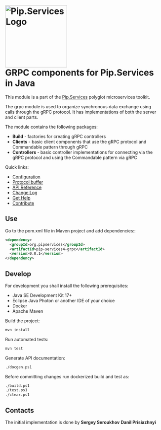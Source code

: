 # <img src="https://uploads-ssl.webflow.com/5ea5d3315186cf5ec60c3ee4/5edf1c94ce4c859f2b188094_logo.svg" alt="Pip.Services Logo" width="200"> <br/> GRPC components for Pip.Services in Java

This module is a part of the [Pip.Services](http://pipservices.org) polyglot microservices toolkit.

The grpc module is used to organize synchronous data exchange using calls through the gRPC protocol. It has implementations of both the server and client parts.

The module contains the following packages:

- **Build** - factories for creating gRPC controllers
- **Clients** - basic client components that use the gRPC protocol and Commandable pattern through gRPC
- **Controllers** - basic controller implementations for connecting via the gRPC protocol and using the Commandable pattern via gRPC

<a name="links"></a> Quick links:

* [Configuration](http://docs.pipservices.org/toolkit/getting_started/configurations/)
* [Protocol buffer](https://github.com/pip-services4/pip-services4-java/tree/main/pip-services4-grpc-java/src/org/pipservices4/grpc/proto/commandable.proto)
* [API Reference](https://pip-services4-java.github.io/pip-services4-grpc-java/)
* [Change Log](CHANGELOG.md)
* [Get Help](http://docs.pipservices.org/get_help/)
* [Contribute](http://docs.pipservices.org/contribute/)

## Use

Go to the pom.xml file in Maven project and add dependencies::
```xml
<dependency>
  <groupId>org.pipservices</groupId>
  <artifactId>pip-services4-grpc</artifactId>
  <version>0.0.1</version>
</dependency>
```

## Develop

For development you shall install the following prerequisites:
* Java SE Development Kit 17+
* Eclipse Java Photon or another IDE of your choice
* Docker
* Apache Maven

Build the project:
```bash
mvn install
```

Run automated tests:
```bash
mvn test
```

Generate API documentation:
```bash
./docgen.ps1
```

Before committing changes run dockerized build and test as:
```bash
./build.ps1
./test.ps1
./clear.ps1
```

## Contacts

The initial implementation is done by 
**Sergey Seroukhov**
**Danil Prisiazhnyi**
